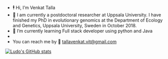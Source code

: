 - :business_suit_levitating: Hi, I’m Venkat Talla 
- :lab_coat:  I am currently a postdoctoral researcher at Uppsala University. I have finished my PhD in evolutionary genomics at the Department of Ecology and Genetics, Uppsala University, Sweden in October 2018.
- :briefcase: I’m currently learning Full stack developer using python and Java
- 
- You can reach me by :e-mail: tallavenkat.vit@gmail.com


[![Ludo's GitHub stats](https://github-readme-stats.vercel.app/api?username=venta380)](https://github.com/anuraghazra/github-readme-stats)


<!---
venta380/venta380 is a ✨ special ✨ repository because its `README.md` (this file) appears on your GitHub profile.
You can click the Preview link to take a look at your changes.
--->
